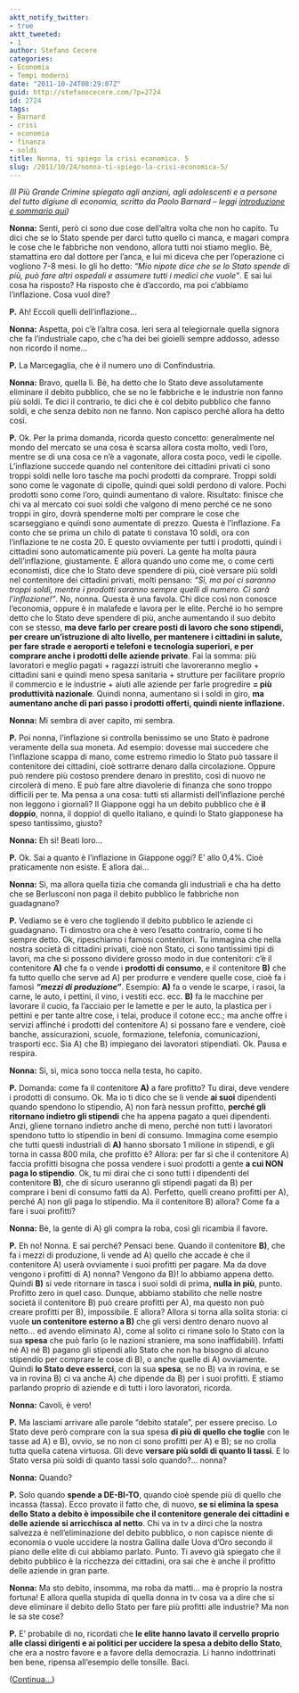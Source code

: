 ```yaml
---
aktt_notify_twitter:
- true
aktt_tweeted:
- 1
author: Stefano Cecere
categories:
- Economia
- Tempi moderni
date: "2011-10-24T08:29:07Z"
guid: http://stefanocecere.com/?p=2724
id: 2724
tags:
- Barnard
- crisi
- economia
- finanza
- soldi
title: Nonna, ti spiego la crisi economica. 5
slug: /2011/10/24/nonna-ti-spiego-la-crisi-economica-5/
---
```


_(Il Più Grande Crimine spiegato agli anziani, agli adolescenti e a persone del tutto digiune di economia, scritto da Paolo Barnard &#8211; leggi [introduzione e sommario qui](http://stefanocecere.com/2011/10/24/vi-spiego-la-crisi-economica/ "Vi spiego la crisi economica"))_

**Nonna:** Senti, però ci sono due cose dell’altra volta che non ho capito. Tu dici che se lo Stato spende per darci tutto quello ci manca, e magari compra le cose che le fabbriche non vendono, allora tutti noi stiamo meglio. Bè, stamattina ero dal dottore per l’anca, e lui mi diceva che per l’operazione ci vogliono 7-8 mesi. Io gli ho detto: _“Mio nipote dice che se lo Stato spende di più, può fare altri ospedali e assumere tutti i medici che vuole”_. E sai lui cosa ha risposto? Ha risposto che è d’accordo, ma poi c’abbiamo l’inflazione. Cosa vuol dire?

**P.** Ah! Eccoli quelli dell’inflazione…

**Nonna:** Aspetta, poi c’è l’altra cosa. Ieri sera al telegiornale quella signora che fa l’industriale capo, che c’ha dei bei gioielli sempre addosso, adesso non ricordo il nome…

**P.** La Marcegaglia, che è il numero uno di Confindustria.

**Nonna:** Bravo, quella lì. Bè, ha detto che lo Stato deve assolutamente eliminare il debito pubblico, che se no le fabbriche e le industrie non fanno più soldi. Te dici il contrario, te dici che è col debito pubblico che fanno soldi, e che senza debito non ne fanno. Non capisco perché allora ha detto così.

**P.** Ok. Per la prima domanda, ricorda questo concetto: generalmente nel mondo del mercato se una cosa è scarsa allora costa molto, vedi l’oro, mentre se di una cosa ce n’è a vagonate, allora costa poco, vedi le cipolle. L’inflazione succede quando nel contenitore dei cittadini privati ci sono troppi soldi nelle loro tasche ma pochi prodotti da comprare. Troppi soldi sono come le vagonate di cipolle, quindi quei soldi perdono di valore. Pochi prodotti sono come l’oro, quindi aumentano di valore. Risultato: finisce che chi va al mercato coi suoi soldi che valgono di meno perché ce ne sono troppi in giro, dovrà spenderne molti per comprare le cose che scarseggiano e quindi sono aumentate di prezzo. Questa è l’inflazione. Fa conto che se prima un chilo di patate ti constava 10 soldi, ora con l’inflazione te ne costa 20. E questo ovviamente per tutti i prodotti, quindi i cittadini sono automaticamente più poveri. La gente ha molta paura dell’inflazione, giustamente. E allora quando uno come me, o come certi economisti, dice che lo Stato deve spendere di più, cioè versare più soldi nel contenitore dei cittadini privati, molti pensano: _“Sì, ma poi ci saranno troppi soldi, mentre i prodotti saranno sempre quelli di numero. Ci sarà l’inflazione!”_. No, nonna. Questa è una favola. Chi dice così non conosce l’economia, oppure è in malafede e lavora per le elite. Perché io ho sempre detto che lo Stato deve spendere di più, anche aumentando il suo debito con se stesso, **ma deve farlo per creare posti di lavoro che sono stipendi, per creare un’istruzione di alto livello, per mantenere i cittadini in salute, per fare strade e aeroporti e telefoni e tecnologia superiori, e per comprare anche i prodotti delle aziende private**. Fai la somma: più lavoratori e meglio pagati + ragazzi istruiti che lavoreranno meglio + cittadini sani e quindi meno spesa sanitaria + strutture per facilitare proprio il commercio e le industrie + aiuti alle aziende per farle progredire **= più produttività nazionale**. Quindi nonna, aumentano sì i soldi in giro, **ma aumentano anche di pari passo i prodotti offerti, quindi niente inflazione.**

**Nonna:** Mi sembra di aver capito, mi sembra.

**P.** Poi nonna, l’inflazione si controlla benissimo se uno Stato è padrone veramente della sua moneta. Ad esempio: dovesse mai succedere che l’inflazione scappa di mano, come estremo rimedio lo Stato può tassare il contenitore dei cittadini, cioè sottrarre denaro dalla circolazione. Oppure può rendere più costoso prendere denaro in prestito, così di nuovo ne circolerà di meno. E può fare altre diavolerie di finanza che sono troppo difficili per te. Ma pensa a una cosa: tutti sti allarmisti dell’inflazione perché non leggono i giornali? Il Giappone oggi ha un debito pubblico che è **il doppio**, nonna, il doppio! di quello italiano, e quindi lo Stato giapponese ha speso tantissimo, giusto?

**Nonna:** Eh sì! Beati loro…

**P.** Ok. Sai a quanto è l’inflazione in Giappone oggi? E’ allo 0,4%. Cioè praticamente non esiste. E allora dai…

**Nonna:** Sì, ma allora quella tizia che comanda gli industriali e cha ha detto che se Berlusconi non paga il debito pubblico le fabbriche non guadagnano?

**P.** Vediamo se è vero che togliendo il debito pubblico le aziende ci guadagnano. Ti dimostro ora che è vero l’esatto contrario, come ti ho sempre detto. Ok, ripeschiamo i famosi contenitori. Tu immagina che nella nostra società di cittadini privati, cioè non Stato, ci sono tantissimi tipi di lavori, ma che si possono dividere grosso modo in due contenitori: c’è il contenitore **A)** che fa o vende i **prodotti di consumo**, e il contenitore **B)** che fa tutto quello che serve ad A) per produrre e vendere quelle cose, cioè fa i famosi _**“mezzi di produzione”**_. Esempio: **A)** fa o vende le scarpe, i rasoi, la carne, le auto, i pettini, il vino, i vestiti ecc. ecc. **B)** fa le macchine per lavorare il cuoio, fa l’acciaio per le lamette e per le auto, la plastica per i pettini e per tante altre cose, i telai, produce il cotone ecc.; ma anche offre i servizi affinché i prodotti del contenitore A) si possano fare e vendere, cioè banche, assicurazioni, scuole, formazione, telefonia, comunicazioni, trasporti ecc. Sia A) che B) impiegano dei lavoratori stipendiati. Ok. Pausa e respira.

**Nonna:** Sì, sì, mica sono tocca nella testa, ho capito.

**P.** Domanda: come fa il contenitore **A)** a fare profitto? Tu dirai, deve vendere i prodotti di consumo. Ok. Ma io ti dico che se li vende **ai suoi** dipendenti quando spendono lo stipendio, A) non farà nessun profitto, **perché gli ritornano indietro gli stipendi** che ha appena pagato a quei dipendenti. Anzi, gliene tornano indietro anche di meno, perché non tutti i lavoratori spendono tutto lo stipendio in beni di consumo. Immagina come esempio che tutti questi industriali di **A)** hanno sborsato 1 milione in stipendi, e gli torna in cassa 800 mila, che profitto è? Allora: per far sì che il contenitore A) faccia profitti bisogna che possa vendere i suoi prodotti a gente **a cui NON paga lo stipendio**. Ok, tu mi dirai che ci sono tutti i dipendenti del contenitore **B)**, che di sicuro useranno gli stipendi pagati da B) per comprare i beni di consumo fatti da A). Perfetto, quelli creano profitti per A), perché A) non gli paga lo stipendio. Ma il contenitore B) allora? Come fa a fare i suoi profitti?

**Nonna:** Bè, la gente di A) gli compra la roba, così gli ricambia il favore.

**P.** Eh no! Nonna. E sai perché? Pensaci bene. Quando il contenitore **B)**, che fa i mezzi di produzione, li vende ad A) quello che accade è che il contenitore A) userà ovviamente i suoi profitti per pagare. Ma da dove vengono i profitti di A) nonna? Vengono da B)! lo abbiamo appena detto. Quindi **B)** si vede ritornare in tasca i suoi soldi di prima, **nulla in più**, punto. Profitto zero in quel caso. Dunque, abbiamo stabilito che nelle nostre società il contenitore B) può creare profitti per A), ma questo non può creare profitti per B), impossibile. E allora? Allora si torna alla solita storia: ci vuole **un contenitore esterno a B)** che gli versi dentro denaro nuovo al netto… ed avendo eliminato A), come al solito ci rimane solo lo Stato con la sua **spesa** che può farlo (o le nazioni straniere, ma sono inaffidabili). Infatti né A) né B) pagano gli stipendi allo Stato che non ha bisogno di alcuno stipendio per comprare le cose di B), o anche quelle di A) ovviamente. Quindi **lo Stato deve esserci**, con la sua **spesa**, se no B) va in rovina, e se va in rovina B) ci va anche A) che dipende da B) per i suoi profitti. E stiamo parlando proprio di aziende e di tutti i loro lavoratori, ricorda.

**Nonna:** Cavoli, è vero!

**P.** Ma lasciami arrivare alle parole “debito statale”, per essere preciso. Lo Stato deve però comprare con la sua spesa **di più di quello che toglie** con le tasse ad A) e B), ovvio, se no non ci sono profitti per A) e B); se no crolla tutta quella catena virtuosa. Gli deve **versare più soldi di quanto li tassi**. E lo Stato versa più soldi di quanto tassi solo quando?&#8230; nonna?

**Nonna:** Quando?

**P.** Solo quando **spende a DE-BI-TO**, quando cioè spende più di quello che incassa (tassa). Ecco provato il fatto che, di nuovo, **se si elimina la spesa dello Stato a debito è impossibile che il contenitore generale dei cittadini e delle aziende si arricchisca al netto**. Chi va in tv a dirci che la nostra salvezza è nell’eliminazione del debito pubblico, o non capisce niente di economia o vuole uccidere la nostra Gallina dalle Uova d’Oro secondo il piano delle elite di cui abbiamo parlato. Punto. Ti avevo già spiegato che il debito pubblico è la ricchezza dei cittadini, ora sai che è anche il profitto delle aziende in gran parte.

**Nonna:** Ma sto debito, insomma, ma roba da matti&#8230; ma è proprio la nostra fortuna! E allora quella stupida di quella donna in tv cosa va a dire che si deve eliminare il debito dello Stato per fare più profitti alle industrie? Ma non le sa ste cose?

**P.** E’ probabile di no, ricordati che **le elite hanno lavato il cervello proprio alle classi dirigenti e ai politici per uccidere la spesa a debito dello Stato**, che era a nostro favore e a favore della democrazia. Li hanno indottrinati ben bene, ripensa all’esempio delle tonsille. Baci.

([Continua&#8230;](http://stefanocecere.com/2011/10/25/nonna-ti-spiego-la-crisi-economica-6/ "Nonna, ti spiego la crisi economica. 6"))